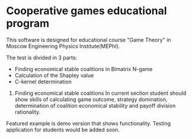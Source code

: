 # Cooperative games educational program

This software is designed for educational course "Game Theory" in Moscow Engineering Physics Institute(MEPhI).

The test is divided in 3 parts:
- Finding economical stable coalitions in Bimatrix N-game
- Calculation of the Shapley value
- C-kernel determination

1. Finding economical stable coalitions
  In current section student should show skills of calculating game outcome, strategy domination, determination of coalition economical stability and payoff division rationality.

Featured example is demo version that shows functionality. Testing application for students would be added soon.
